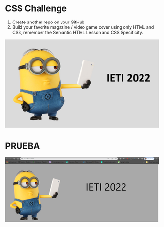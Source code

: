 
# CSS Challenge

1. Create another repo on your GitHub
2. Build your favorite magazine / video game cover using only HTML and CSS, remember the Semantic HTML Lesson and CSS Specificity.

![image](https://github.com/Nataorjuela/IETI-CSS-Challenge/blob/master/csschallenge/src/Images/ieti.jpg)


# PRUEBA

![image](https://github.com/Nataorjuela/IETI-CSS-Challenge/blob/master/csschallenge/src/Images/prueba.png)
